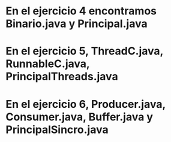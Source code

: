 # En el ejercicio 4 encontramos Binario.java y Principal.java

# En el ejercicio 5, ThreadC.java, RunnableC.java, PrincipalThreads.java

# En el ejercicio 6, Producer.java, Consumer.java, Buffer.java y PrincipalSincro.java